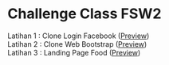 # Challenge Class FSW2
Latihan 1 : Clone Login Facebook ([Preview](https://htmlpreview.github.io/?https://github.com/fchrl03/daily-code/blob/main/latihan1.html "Latihan 1")) <br/>
Latihan 2 : Clone Web Bootstrap ([Preview](https://htmlpreview.github.io/?https://github.com/fchrl03/daily-code/blob/main/latihan2.html "Latihan 1")) <br/>
Latihan 3 : Landing Page Food ([Preview](https://htmlpreview.github.io/?https://github.com/fchrl03/daily-code/blob/main/latihan3.html "Latihan 1"))
